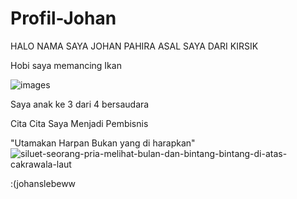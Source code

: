 # Profil-Johan


HALO NAMA SAYA JOHAN PAHIRA ASAL SAYA DARI KIRSIK











 Hobi saya memancing Ikan

![images](https://github.com/Zakyabdilah/Profil-Zaky/assets/162476479/434dbbd9-9ce4-47f0-8d53-6ff71ae3afa1)













Saya anak ke 3 dari 4 bersaudara
 
 
 
 
 
 Cita Cita Saya Menjadi Pembisnis 




"Utamakan Harpan Bukan yang di harapkan"![siluet-seorang-pria-melihat-bulan-dan-bintang-bintang-di-atas-cakrawala-laut](https://github.com/Zakyabdilah/Profil-Zaky/assets/162476479/16ffe144-a9f1-4631-bbf5-1482f5af476c)

:(johanslebeww
